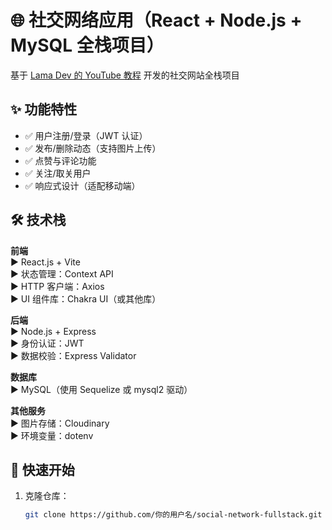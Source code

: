 # 🌐 社交网络应用（React + Node.js + MySQL 全栈项目）

基于 [Lama Dev 的 YouTube 教程](https://www.youtube.com/watch?v=1EuNnZEp2sQ) 开发的社交网站全栈项目

## ✨ 功能特性
- ✅ 用户注册/登录（JWT 认证）
- ✅ 发布/删除动态（支持图片上传）
- ✅ 点赞与评论功能
- ✅ 关注/取关用户
- ✅ 响应式设计（适配移动端）

## 🛠 技术栈
**前端**  
▶ React.js + Vite  
▶ 状态管理：Context API  
▶ HTTP 客户端：Axios  
▶ UI 组件库：Chakra UI（或其他库）  

**后端**  
▶ Node.js + Express  
▶ 身份认证：JWT  
▶ 数据校验：Express Validator  

**数据库**  
▶ MySQL（使用 Sequelize 或 mysql2 驱动）  

**其他服务**  
▶ 图片存储：Cloudinary  
▶ 环境变量：dotenv  

## 🚀 快速开始
1. 克隆仓库：
   ```bash
   git clone https://github.com/你的用户名/social-network-fullstack.git
